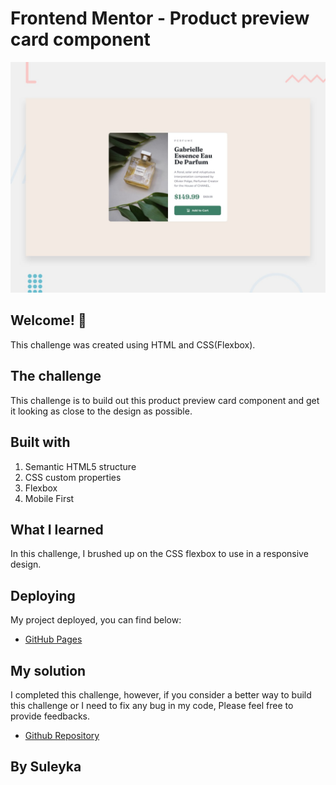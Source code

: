 # Frontend Mentor - Product preview card component

![Design preview for the Product preview card component coding challenge](./design/desktop-preview.jpg)

## Welcome! 👋

This challenge was created using HTML and CSS(Flexbox).

## The challenge

This challenge is to build out this product preview card component and get it looking as close to the design as possible.

## Built with

1. Semantic HTML5 structure
2. CSS custom properties
3. Flexbox
4. Mobile First

## What I learned

In this challenge, I brushed up on the CSS flexbox to use in a responsive design.

## Deploying

My project deployed, you can find below:

- [GitHub Pages](https://jsuleyka.github.io/preview-card-component/)

## My solution

I completed this challenge, however, if you consider a better way to build this challenge or I need to fix any bug in my code, Please feel free to provide feedbacks.

- [Github Repository](https://jsuleyka.github.io/preview-card-component/)

## By Suleyka
